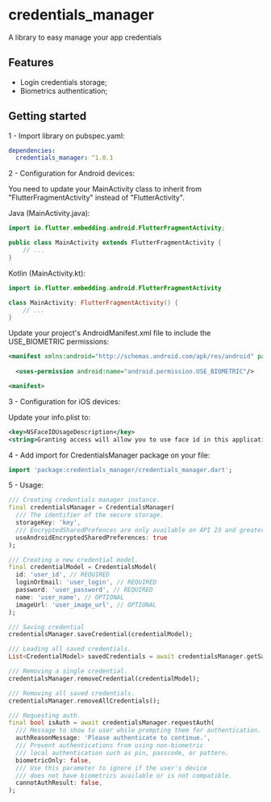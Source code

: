 # credentials_manager
A library to easy manage your app credentials

## Features
- Login credentials storage;
- Biometrics authentication;

## Getting started
1 - Import library on pubspec.yaml:
```yaml
dependencies:
  credentials_manager: ^1.0.1
```

2 - Configuration for Android devices:

You need to update your MainActivity class to inherit from "FlutterFragmentActivity" instead of "FlutterActivity".

Java (MainActivity.java):
```java
import io.flutter.embedding.android.FlutterFragmentActivity;

public class MainActivity extends FlutterFragmentActivity {
    // ...
}
```

Kotlin (MainActivity.kt):
```kotlin
import io.flutter.embedding.android.FlutterFragmentActivity

class MainActivity: FlutterFragmentActivity() {
    // ...
} 
```

Update your project's AndroidManifest.xml file to include the USE_BIOMETRIC permissions:
```xml
<manifest xmlns:android="http://schemas.android.com/apk/res/android" package="com.example.app">
  
  <uses-permission android:name="android.permission.USE_BIOMETRIC"/>

<manifest>
```

3 - Configuration for iOS devices:

Update your info.plist to:
```xml
<key>NSFaceIDUsageDescription</key>
<string>Granting access will allow you to use face id in this application</string>
```

4 - Add import for CredentialsManager package on your file:
```dart
import 'package:credentials_manager/credentials_manager.dart';
```

5 - Usage:
```dart
/// Creating credentials manager instance.
final credentialsManager = CredentialsManager(
  /// The identifier of the secure storage.
  storageKey: 'key',
  /// EncryptedSharedPrefences are only available on API 23 and greater.
  useAndroidEncryptedSharedPreferences: true
);

/// Creating a new credential model.
final credentialModel = CredentialsModel(
  id: 'user_id', // REQUIRED
  loginOrEmail: 'user_login', // REQUIRED
  password: 'user_password', // REQUIRED
  name: 'user_name', // OPTIONAL
  imageUrl: 'user_image_url', // OPTIONAL
);

/// Saving credential
credentialsManager.saveCredential(credentialModel);

/// Loading all saved credentials.
List<CredentialModel> savedCredentials = await credentialsManager.getSavedCredentials();

/// Removing a single credential.
credentialsManager.removeCredential(credentialModel);

/// Removing all saved credentials.
credentialsManager.removeAllCredentials();

/// Requesting auth.
final bool isAuth = await credentialsManager.requestAuth(
  /// Message to show to user while prompting them for authentication.
  authReasonMessage: 'Please authenticate to continue.',
  /// Prevent authentications from using non-biometric
  /// local authentication such as pin, passcode, or pattern.
  biometricOnly: false,
  /// Use this parameter to ignore if the user's device
  /// does not have biometrics available or is not compatible.
  cannotAuthResult: false,
);
```

